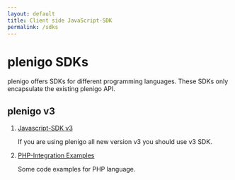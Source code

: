 ```yaml
---
layout: default
title: Client side JavaScript-SDK
permalink: /sdks
---
```


# plenigo SDKs

plenigo offers SDKs for different programming languages. These SDKs only encapsulate the existing plenigo API. 

## plenigo v3
1. [Javascript-SDK v3](/sdks/javascript-v3)

   If you are using plenigo all new version v3 you should use v3 SDK.

2. [PHP-Integration Examples](/v3_php)

   Some code examples for PHP language.
